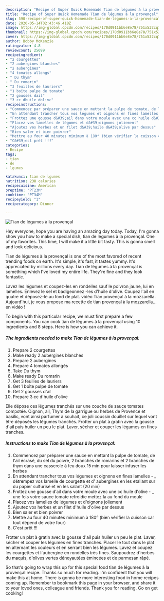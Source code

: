```yaml
---
description: "Recipe of Super Quick Homemade Tian de légumes à la provençal"
title: "Recipe of Super Quick Homemade Tian de légumes à la provençal"
slug: 590-recipe-of-super-quick-homemade-tian-de-legumes-a-la-provencal
date: 2020-05-14T02:43:46.418Z
image: https://img-global.cpcdn.com/recipes/170d0911bb6e8e78/751x532cq70/tian-de-legumes-a-la-provencal-photo-principale-de-la-recette.jpg
thumbnail: https://img-global.cpcdn.com/recipes/170d0911bb6e8e78/751x532cq70/tian-de-legumes-a-la-provencal-photo-principale-de-la-recette.jpg
cover: https://img-global.cpcdn.com/recipes/170d0911bb6e8e78/751x532cq70/tian-de-legumes-a-la-provencal-photo-principale-de-la-recette.jpg
author: Bobby McKenzie
ratingvalue: 4.8
reviewcount: 25699
recipeingredient:
- "2 courgettes"
- "2 aubergines blanches"
- "2 aubergines"
- "4 tomates allongs"
- " Du thym"
- " Du romarin"
- "3 feuilles de lauriers"
- "1 boîte pulpe de tomate"
- "2 gousses dail"
- "3 cc dhuile dolive"
recipeinstructions:
- "Commencez par préparer une sauce en mettant la pulpe de tomate, de l&#39;ail écrasé, du sel du poivre, 2 branches de romarins et 2 branches de thym dans une casserole à feu doux 15 min pour laisser infuser les herbes"
- "En attendant trancher tous vos légumes et oignons en fines lamelles _ détrempez vos lamelle de courgette et d&#39; aubergines en les etallant sur du papier sulfurisé et en les salant (20 min)"
- "Frottez une gousse d&#39;ail dans votre moule avec une cc huile d&#39;olive _ une fois votre sauce tomate refroidie mettez la au fond du moule"
- "Placez vos lamelles de légumes et d&#39;oignons joliement"
- "Ajoutez vos herbes et un filet d&#39;huile d&#39;olive par dessus"
- "Bien saler et bien poivrer"
- "Mettre au four 40 minutes minimum à 180° (bien vérifier la cuisson car tout dépend de votre four)"
- "C&#39;est prêt !!!"
categories:
- Recipe
tags:
- tian
- de
- lgumes

katakunci: tian de lgumes 
nutrition: 238 calories
recipecuisine: American
preptime: "PT23M"
cooktime: "PT34M"
recipeyield: "1"
recipecategory: Dinner

---
```



![Tian de légumes à la provençal](https://img-global.cpcdn.com/recipes/170d0911bb6e8e78/751x532cq70/tian-de-legumes-a-la-provencal-photo-principale-de-la-recette.jpg)

Hey everyone, hope you are having an amazing day today. Today, I'm gonna show you how to make a special dish, tian de légumes à la provençal. One of my favorites. This time, I will make it a little bit tasty. This is gonna smell and look delicious.

Tian de légumes à la provençal is one of the most favored of recent trending foods on earth. It's simple, it's fast, it tastes yummy. It's appreciated by millions every day. Tian de légumes à la provençal is something which I've loved my entire life. They're fine and they look fantastic.

Lavez les légumes et coupez-les en rondelles sauf le poivron jaune, lui en lamelles. Enlevez le sel et badigeonnez -les d&#39;huile d&#39;olive. Coupez l&#39;ail en quatre et déposez-le au fond de plat. vidéo Tian provençal à la mozzarella. Aujourd&#39;hui, je vous propose ma recette de tian provençal à la mozzarella… en vidéo !


To begin with this particular recipe, we must first prepare a few components. You can cook tian de légumes à la provençal using 10 ingredients and 8 steps. Here is how you can achieve it.

<!--inarticleads1-->

##### The ingredients needed to make Tian de légumes à la provençal:

1. Prepare 2 courgettes
1. Make ready 2 aubergines blanches
1. Prepare 2 aubergines
1. Prepare 4 tomates allongés
1. Take  Du thym
1. Make ready  Du romarin
1. Get 3 feuilles de lauriers
1. Get 1 boîte pulpe de tomate
1. Get 2 gousses d&#39;ail
1. Prepare 3 cc d&#39;huile d&#39;olive


Elle dépose ces légumes tranchés sur une couche de sauce tomates compotée. Oignon, ail, Thym de la garrigue ou herbes de Provence et basilic, vont ainsi parfumer à souhait, ce joli coussin douillet sur lequel vont être déposés les légumes tranchés. Frotter un plat à gratin avec la gousse d&#39;ail puis huiler un peu le plat. Laver, sécher et couper les légumes en fines tranches. 

<!--inarticleads2-->

##### Instructions to make Tian de légumes à la provençal:

1. Commencez par préparer une sauce en mettant la pulpe de tomate, de l&#39;ail écrasé, du sel du poivre, 2 branches de romarins et 2 branches de thym dans une casserole à feu doux 15 min pour laisser infuser les herbes
1. En attendant trancher tous vos légumes et oignons en fines lamelles - _ détrempez vos lamelle de courgette et d&#39; aubergines en les etallant sur du papier sulfurisé et en les salant (20 min)
1. Frottez une gousse d&#39;ail dans votre moule avec une cc huile d&#39;olive - _ une fois votre sauce tomate refroidie mettez la au fond du moule
1. Placez vos lamelles de légumes et d&#39;oignons joliement
1. Ajoutez vos herbes et un filet d&#39;huile d&#39;olive par dessus
1. Bien saler et bien poivrer
1. Mettre au four 40 minutes minimum à 180° (bien vérifier la cuisson car tout dépend de votre four)
1. C&#39;est prêt !!!


Frotter un plat à gratin avec la gousse d&#39;ail puis huiler un peu le plat. Laver, sécher et couper les légumes en fines tranches. Placer le tout dans le plat en alternant les couleurs et en serrant bien les légumes. Lavez et coupez les courgettes et l&#39;aubergine en rondelles très fines. Saupoudrez d&#39;herbes du maquis, d&#39;olives vertes dénoyautées émincées et de parmesan râpé. 

So that's going to wrap this up for this special food tian de légumes à la provençal recipe. Thanks so much for reading. I'm confident that you will make this at home. There is gonna be more interesting food in home recipes coming up. Remember to bookmark this page in your browser, and share it to your loved ones, colleague and friends. Thank you for reading. Go on get cooking!
